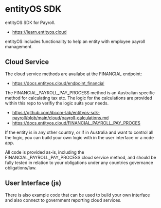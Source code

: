 # entityOS SDK

entityOS SDK for Payroll.

- https://learn.entityos.cloud

entityOS includes functionality to help an entity with employee payroll management.

## Cloud Service

The cloud service methods are availabe at the FINANCIAL endpoint:
- https://docs.entityos.cloud/endpoint_financial

The FINANCIAL_PAYROLL_PAY_PROCESS method is an Australian specific method for calculating tax etc.  The logic for the calculations are provided within this repo to verifiy the logic suits your needs.
- https://github.com/ibcom-lab/entityos-sdk-payroll/blob/main/cloud/payroll-calculations.md
- https://docs.entityos.cloud/FINANCIAL_PAYROLL_PAY_PROCES

If the entity is in any other country, or if in Australia and want to control all the logic, you can build your own logic with in the user interface or a node app.

All code is provided as-is, including the FINANCIAL_PAYROLL_PAY_PROCESS cloud service method, and should be fully tested in relation to your obligations under any countries governance obligations/law.

## User Interface (js)

There is also example code that can be used to build your own interface and also connect to government reporting cloud services.








